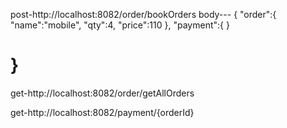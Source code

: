 post-http://localhost:8082/order/bookOrders
body---
{
	"order":{
	"name":"mobile",
	"qty":4,
	"price":110
	},
	"payment":{	}

}
======================================
get-http://localhost:8082/order/getAllOrders

get-http://localhost:8082/payment/{orderId}
